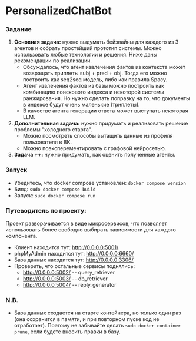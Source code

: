 # PersonalizedChatBot

### Задание

1) **Основная задача:** нужно выдумать бейзлайны для каждого из 3 агентов и собрать простейший прототип системы. Можно использовать любые технологии и решения. Ниже даны рекомендации по реализации.
     - Обсуждалось, что агент извлечения фактов из контекста может возвращать триплеты subj + pred + obj. Тогда его можно построить как seq2seq модель, либо как правила Spacy.
     - Агент извлечения фактов из базы можно построить как комбинацию поискового индекса и некоторой системы ранжирования. Но нужно сделать поправку на то, что документы в индексе будут очень маленькие (триплеты).
     - В качестве агента генерации ответа может выступать некоторая LLM.
2) **Дополнительная задача:** нужно придумать и реализовать решение проблемы "холодного старта".
     - Можно посмотреть способы вытащить данные из профиля пользователя в ВК.
     - Можно поэксперементировать с графовой нейросетью.
3) **Задача ++:** нужно придумать, как оценить полученные агенты.

###  Запуск

- Убедитесь, что docker compose установлен: `docker compose version`
- Билд: `sudo docker compose build`
- Запуск: `sudo docker compose run`

### Путеводитель по проекту:

Проект разворачивается в виде микросервисов, что позволяет использовать более свободно выбирать зависимости для каждого компонента. 

- Клиент находится тут: http://0.0.0.0:5001/
- phpMyAdmin находится тут: http://0.0.0.0:6660/
- База данных находится тут: http://0.0.0.0:3306/
- Проверить, что остальные сервисы поднялись:
     - http://0.0.0.0:5002/ -- query_retriever
     - http://0.0.0.0:5003/ -- db_retriever
     - http://0.0.0.0:5004/ -- reply_generator
 
### N.B.

- База данных создается на старте контейнера, но только один раз (она сохранится в памяти, и при повторном пуске код не отработает). Поэтому не забывайте делать `sudo docker container prune`, если будете вносить правки в базу.

